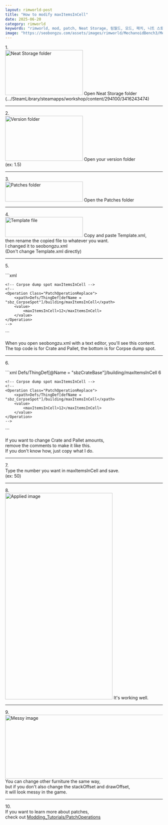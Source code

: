 ```yaml
---
layout: rimworld-post
title: "How to modify maxItemsInCell"
date: 2025-06-20
category: rimworld
keywords: "rimworld, mod, patch, Neat Storage, 림월드, 모드, 패치, 니트 스토리지"
image: "https://seobongzu.com/assets/images/rimworld/MechanoidBench3/MechanoidBench3.webp"
---
```

<p>
1.<br>
<img src="https://seobongzu.com/assets/images/rimworld/HowToModifyMaxItemsInCell/1.PNG" alt="Neat Storage folder" width=248px height=144px>
Open Neat Storage folder<br>
(.../SteamLibrary/steamapps/workshop/content/294100/3416243474)
</p>
<div class="half-space"></div><hr><div class="half-space"></div>
<p>
2.<br>
<img src="https://seobongzu.com/assets/images/rimworld/HowToModifyMaxItemsInCell/2.PNG" alt="Version folder" width=248px height=144px>
Open your version folder<br>
(ex: 1.5)
</p>
<div class="half-space"></div><hr><div class="half-space"></div>
<p>
3.<br>
<img src="https://seobongzu.com/assets/images/rimworld/HowToModifyMaxItemsInCell/3.PNG" alt="Patches folder" width=248px height=64px>
Open the <span class="weight-bold">Patches</span> folder
</p>
<div class="half-space"></div><hr><div class="half-space"></div>
<p>
4.<br>
<img src="https://seobongzu.com/assets/images/rimworld/HowToModifyMaxItemsInCell/4.PNG" alt="Template file" width=248px height=64px>
Copy and paste <span class="weight-bold">Template.xml</span>,<br>
then <span class="weight-bold">rename</span> the copied file to whatever you want.<br>
I changed it to seobongzu.xml<br>
(Don't change Template.xml directly)<br>
</p>
<div class="half-space"></div><hr><div class="half-space"></div>
<p>
5.<br>
</p>
```xml
<?xml version="1.0" encoding="utf-8"?>
<Patch>
	<!-- Crate and Pallet maxItemsInCell -->
	<!--
	<Operation Class="PatchOperationReplace">
		<xpath>Defs/ThingDef[@Name = "sbzCrateBase"]/building/maxItemsInCell</xpath>
		<value>
			<maxItemsInCell>6</maxItemsInCell>
		</value>
	</Operation>
	-->

	<!-- Corpse dump spot maxItemsInCell -->
	<!--
	<Operation Class="PatchOperationReplace">
		<xpath>Defs/ThingDef[defName = "sbz_CorpseSpot"]/building/maxItemsInCell</xpath>
		<value>
			<maxItemsInCell>12</maxItemsInCell>
		</value>
	</Operation>
	-->	
</Patch>
```
<p>
When you open seobongzu.xml with a text editor, you'll see this content.<br>
The top code is for <span class="weight-bold">Crate and Pallet</span>, the bottom is for <span class="weight-bold">Corpse dump spot</span>.
</p>
<div class="half-space"></div><hr><div class="half-space"></div>
<p>
6.<br>
</p>
```xml
<?xml version="1.0" encoding="utf-8"?>
<Patch>
	<!-- Crate and Pallet maxItemsInCell -->
	<Operation Class="PatchOperationReplace">
		<xpath>Defs/ThingDef[@Name = "sbzCrateBase"]/building/maxItemsInCell</xpath>
		<value>
			<maxItemsInCell>6</maxItemsInCell>
		</value>
	</Operation>

	<!-- Corpse dump spot maxItemsInCell -->
	<!--
	<Operation Class="PatchOperationReplace">
		<xpath>Defs/ThingDef[defName = "sbz_CorpseSpot"]/building/maxItemsInCell</xpath>
		<value>
			<maxItemsInCell>12</maxItemsInCell>
		</value>
	</Operation>
	-->
</Patch>
```
<p>
If you want to change Crate and Pallet amounts,<br>
remove the comments to make it like this.<br>
If you don't know how, just copy what I do.<br>
</p>
<div class="half-space"></div><hr><div class="half-space"></div>
<p>
7.<br>
Type <span class="weight-bold">the number you want</span> in maxItemsInCell and save.<br>
(ex: <maxItemsInCell>50</maxItemsInCell>)
</p>
<div class="half-space"></div><hr><div class="half-space"></div>
<p>
8.<br>
<img src="https://seobongzu.com/assets/images/rimworld/HowToModifyMaxItemsInCell/8.webp" alt="Applied image" width=343px height=659px>
It's working well.
</p>
<div class="half-space"></div><hr><div class="half-space"></div>
<p>
9.<br>
<img src="https://seobongzu.com/assets/images/rimworld/HowToModifyMaxItemsInCell/9.webp" alt="Messy image" width=576px height=204px>
You can change other furniture the same way,<br>
but if you don't also change the stackOffset and drawOffset,<br>
it will look messy in the game.
</p>
<div class="half-space"></div><hr><div class="half-space"></div>
<p>
10.<br>
If you want to learn more about patches,<br>
check out <a href="https://rimworldwiki.com/wiki/Modding_Tutorials/PatchOperations">Modding_Tutorials/PatchOperations</a>
</p>